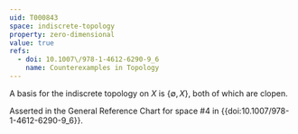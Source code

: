 ```yaml
---
uid: T000843
space: indiscrete-topology
property: zero-dimensional
value: true
refs:
  - doi: 10.1007\/978-1-4612-6290-9_6
    name: Counterexamples in Topology
---
```

A basis for the indiscrete topology on $X$ is $\{\emptyset,X\}$, both of which are clopen.

Asserted in the General Reference Chart for space #4 in
{{doi:10.1007\/978-1-4612-6290-9_6}}.
